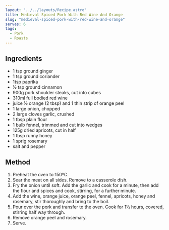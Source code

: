```yaml
---
layout: "../../layouts/Recipe.astro"
title: Medieval Spiced Pork With Red Wine And Orange
slug: "medieval-spiced-pork-with-red-wine-and-orange"
serves: 6
tags:
  - Pork
  - Roasts
---
```


## Ingredients

- 1 tsp ground ginger
- 1 tsp ground coriander
- 1tsp paprika
- ½ tsp ground cinnamon
- 900g pork shoulder steaks, cut into cubes
- 310ml full bodied red wine
- juice ½ orange (2 tbsp) and 1 thin strip of orange peel
- 1 large onion, chopped
- 2 large cloves garlic, crushed
- 1 tbsp plain flour
- 1 bulb fennel, trimmed and cut into wedges
- 125g dried apricots, cut in half
- 1 tbsp runny honey
- 1 sprig rosemary
- salt and pepper

## Method

1. Preheat the oven to 150ºC.
1. Sear the meat on all sides. Remove to a casserole dish.
1. Fry the onion until soft. Add the garlic and cook for a minute, then add the flour and spices and cook, stirring, for a further minute.
1. Add the wine, orange juice, orange peel, fennel, apricots, honey and rosemary, stir thoroughly and bring to the boil. 
1. Pour over the pork and transfer to the oven. Cook for 1½ hours, covered, stirring half way through.
1. Remove orange peel and rosemary. 
1. Serve. 
